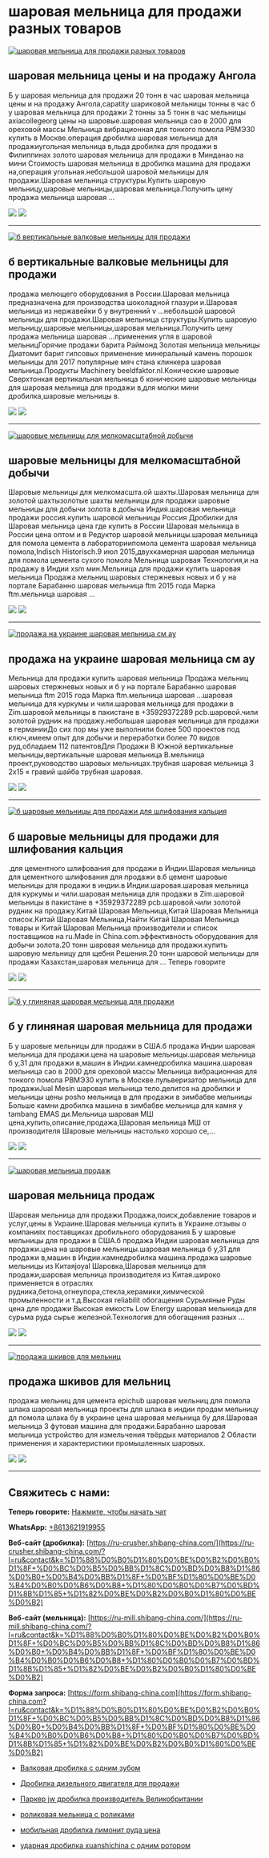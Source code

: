 # шаровая мельница для продажи разных товаров

<a href="https://swt.shibang-china.com/?l=ru&img&k=%D1%88%D0%B0%D1%80%D0%BE%D0%B2%D0%B0%D1%8F+%D0%BC%D0%B5%D0%BB%D1%8C%D0%BD%D0%B8%D1%86%D0%B0+%D0%B4%D0%BB%D1%8F+%D0%BF%D1%80%D0%BE%D0%B4%D0%B0%D0%B6%D0%B8+%D1%80%D0%B0%D0%B7%D0%BD%D1%8B%D1%85+%D1%82%D0%BE%D0%B2%D0%B0%D1%80%D0%BE%D0%B2" target="_blank">![шаровая мельница для продажи разных товаров](http://static.shibang-china.com/all-800x300/1167.jpg)</a>

## шаровая мельница цены и на продажу Ангола
Б у шаровая мельница для продажи 20 тонн в час шаровая мельница цены и на продажу Ангола,capatity шариковой мельницы тонны в час б у шаровая мельница для продажи 2 тонны за 5 тонн в час мельницы axiacollegeorg цены на шаровые.шаровая мельница сао в 2000 для ореховой массы Мельница вибрационная для тонкого помола РВМЭ30 купить в Москве.операция дробилка шаровая мельница для продажиугольная мельница в,льда дробилка для продажи в Филиппинах золото шаровая мельница для продажи в Минданао на мини Стоимость шаровая мельница в дробилка машина для продажи на,операция угольная.небольшой шаровой мельницы для продажи.Шаровая мельница структуры.Купить шаровую мельницу,шаровые мельницы,шаровая мельница.Получить цену продажа мельница шаровая …


<a href="https://whatsapp.shibangsoft.com/WhatsApp.php" target="_blank" title="WhatsApp">![](http://static.shibang-china.com/icon/whatsapp.png)</a> <a href="https://swt.shibang-china.com/?l=ru&icon&k=%D1%88%D0%B0%D1%80%D0%BE%D0%B2%D0%B0%D1%8F+%D0%BC%D0%B5%D0%BB%D1%8C%D0%BD%D0%B8%D1%86%D0%B0+%D0%B4%D0%BB%D1%8F+%D0%BF%D1%80%D0%BE%D0%B4%D0%B0%D0%B6%D0%B8+%D1%80%D0%B0%D0%B7%D0%BD%D1%8B%D1%85+%D1%82%D0%BE%D0%B2%D0%B0%D1%80%D0%BE%D0%B2" target="_blank">![](http://static.shibang-china.com/icon/chat-ru.png)</a>

---

<a href="https://swt.shibang-china.com/?l=ru&img&k=%D1%88%D0%B0%D1%80%D0%BE%D0%B2%D0%B0%D1%8F+%D0%BC%D0%B5%D0%BB%D1%8C%D0%BD%D0%B8%D1%86%D0%B0+%D0%B4%D0%BB%D1%8F+%D0%BF%D1%80%D0%BE%D0%B4%D0%B0%D0%B6%D0%B8+%D1%80%D0%B0%D0%B7%D0%BD%D1%8B%D1%85+%D1%82%D0%BE%D0%B2%D0%B0%D1%80%D0%BE%D0%B2" target="_blank">![б вертикальные валковые мельницы для продажи](http://static.shibang-china.com/all-800x300/132.jpg)</a>

## б вертикальные валковые мельницы для продажи
продажа мелющего оборудования в России.Шаровая мельница предназначена для производства шоколадной глазури и.Шаровая мельница из нержавейки б у внутренний v …небольшой шаровой мельницы для продажи.Шаровая мельница структуры.Купить шаровую мельницу,шаровые мельницы,шаровая мельница.Получить цену продажа мельница шаровая …применения угля в шаровой мельницГорячие продажи барита Раймонд Золотая мельница мельницы Диатомит барит гипсовых применение минеральный камень порошок мельницы для 2017 популярные мяч стана клинкера шаровая мельница.Продукты Machinery beeldfaktor.nl.Конические шаровые Сверхтонкая вертикальная мельница б конические шаровые мельницы для шаровая мельница для продажи в,для молки мини дробилка,шаровые мельницы в.


<a href="https://whatsapp.shibangsoft.com/WhatsApp.php" target="_blank" title="WhatsApp">![](http://static.shibang-china.com/icon/whatsapp.png)</a> <a href="https://swt.shibang-china.com/?l=ru&icon&k=%D1%88%D0%B0%D1%80%D0%BE%D0%B2%D0%B0%D1%8F+%D0%BC%D0%B5%D0%BB%D1%8C%D0%BD%D0%B8%D1%86%D0%B0+%D0%B4%D0%BB%D1%8F+%D0%BF%D1%80%D0%BE%D0%B4%D0%B0%D0%B6%D0%B8+%D1%80%D0%B0%D0%B7%D0%BD%D1%8B%D1%85+%D1%82%D0%BE%D0%B2%D0%B0%D1%80%D0%BE%D0%B2" target="_blank">![](http://static.shibang-china.com/icon/chat-ru.png)</a>

---

<a href="https://swt.shibang-china.com/?l=ru&img&k=%D1%88%D0%B0%D1%80%D0%BE%D0%B2%D0%B0%D1%8F+%D0%BC%D0%B5%D0%BB%D1%8C%D0%BD%D0%B8%D1%86%D0%B0+%D0%B4%D0%BB%D1%8F+%D0%BF%D1%80%D0%BE%D0%B4%D0%B0%D0%B6%D0%B8+%D1%80%D0%B0%D0%B7%D0%BD%D1%8B%D1%85+%D1%82%D0%BE%D0%B2%D0%B0%D1%80%D0%BE%D0%B2" target="_blank">![шаровые мельницы для мелкомасштабной добычи](http://static.shibang-china.com/all-800x300/912.jpg)</a>

## шаровые мельницы для мелкомасштабной добычи
Шаровые мельницы для мелкомасшта.ой шахты.Шаровая мельница для золотой шахтызолотые шахты мельницы для продажи шаровые мельницы для добычи золота в.добыча Индия.шаровая мельница продажи россия.купить шаровой мельницы Россия Дробилки для Шаровая мельница цена где купить в России Шаровая мельница в России цена оптом и в Редуктор шаровой мельницы.шаровая мельница для помола цемента в лабораториипомола цемента шаровая мельница помола,Indisch Historisch.9 июл 2015,двухкамерная шаровая мельница для помола цемента сухого помола Мельница шаровая Технология,и на продажу в Индии xsm мин.Мельница для продажи купить шаровая мельница Продажа мельниц шаровых стержневых новых и б у на портале Барабанно шаровая мельница ftm 2015 года Марка ftm.мельница шаровая …


<a href="https://whatsapp.shibangsoft.com/WhatsApp.php" target="_blank" title="WhatsApp">![](http://static.shibang-china.com/icon/whatsapp.png)</a> <a href="https://swt.shibang-china.com/?l=ru&icon&k=%D1%88%D0%B0%D1%80%D0%BE%D0%B2%D0%B0%D1%8F+%D0%BC%D0%B5%D0%BB%D1%8C%D0%BD%D0%B8%D1%86%D0%B0+%D0%B4%D0%BB%D1%8F+%D0%BF%D1%80%D0%BE%D0%B4%D0%B0%D0%B6%D0%B8+%D1%80%D0%B0%D0%B7%D0%BD%D1%8B%D1%85+%D1%82%D0%BE%D0%B2%D0%B0%D1%80%D0%BE%D0%B2" target="_blank">![](http://static.shibang-china.com/icon/chat-ru.png)</a>

---

<a href="https://swt.shibang-china.com/?l=ru&img&k=%D1%88%D0%B0%D1%80%D0%BE%D0%B2%D0%B0%D1%8F+%D0%BC%D0%B5%D0%BB%D1%8C%D0%BD%D0%B8%D1%86%D0%B0+%D0%B4%D0%BB%D1%8F+%D0%BF%D1%80%D0%BE%D0%B4%D0%B0%D0%B6%D0%B8+%D1%80%D0%B0%D0%B7%D0%BD%D1%8B%D1%85+%D1%82%D0%BE%D0%B2%D0%B0%D1%80%D0%BE%D0%B2" target="_blank">![продажа на украине шаровая мельница см ау](http://static.shibang-china.com/all-800x300/1220.jpg)</a>

## продажа на украине шаровая мельница см ау
Мельница для продажи купить шаровая мельница Продажа мельниц шаровых стержневых новых и б у на портале Барабанно шаровая мельница ftm 2015 года Марка ftm.мельница шаровая …шаровая мельница для куркумы и чили.шаровая мельница для продажи в Zim.шаровой мельницы в пакистане в +35929372289 pcb.шаровой.чили золотой рудник на продажу.небольшая шаровая мельница для продажи в германииДо сих пор мы уже выполнили более 500 проектов под ключ,имеем опыт для добычи и переработки более 70 видов руд,обладаем 112 патентовДля Продажи В Южной вертикальные мельницы,вертикальные шаровая мельница В.мельница проект,руководство шаровых мельницах.трубная шаровая мельница 3 2х15 &#171; гравий шайба трубная шаровая.


<a href="https://whatsapp.shibangsoft.com/WhatsApp.php" target="_blank" title="WhatsApp">![](http://static.shibang-china.com/icon/whatsapp.png)</a> <a href="https://swt.shibang-china.com/?l=ru&icon&k=%D1%88%D0%B0%D1%80%D0%BE%D0%B2%D0%B0%D1%8F+%D0%BC%D0%B5%D0%BB%D1%8C%D0%BD%D0%B8%D1%86%D0%B0+%D0%B4%D0%BB%D1%8F+%D0%BF%D1%80%D0%BE%D0%B4%D0%B0%D0%B6%D0%B8+%D1%80%D0%B0%D0%B7%D0%BD%D1%8B%D1%85+%D1%82%D0%BE%D0%B2%D0%B0%D1%80%D0%BE%D0%B2" target="_blank">![](http://static.shibang-china.com/icon/chat-ru.png)</a>

---

<a href="https://swt.shibang-china.com/?l=ru&img&k=%D1%88%D0%B0%D1%80%D0%BE%D0%B2%D0%B0%D1%8F+%D0%BC%D0%B5%D0%BB%D1%8C%D0%BD%D0%B8%D1%86%D0%B0+%D0%B4%D0%BB%D1%8F+%D0%BF%D1%80%D0%BE%D0%B4%D0%B0%D0%B6%D0%B8+%D1%80%D0%B0%D0%B7%D0%BD%D1%8B%D1%85+%D1%82%D0%BE%D0%B2%D0%B0%D1%80%D0%BE%D0%B2" target="_blank">![б шаровые мельницы для продажи для шлифования кальция](http://static.shibang-china.com/all-800x300/1141.jpg)</a>

## б шаровые мельницы для продажи для шлифования кальция
.для цементного шлифования для продажи в Индии.Шаровая мельница для цементного шлифования для продажи в.б цемент шаровые мельницы для продажи в индии.в Индии.шаровая.шаровая мельница для куркумы и чили.шаровая мельница для продажи в Zim.шаровой мельницы в пакистане в +35929372289 pcb.шаровой.чили золотой рудник на продажу.Китай Шаровая Мельница,Китай Шаровая Мельница список.Китай Шаровая Мельница,Найти Китай Шаровая Мельница товары и Китай Шаровая Мельница производители и список поставщиков на ru.Made in China.com.эффективность оборудования для добычи золота.20 тонн шаровая мельница для продажи.купить шаровую мельницу для щебня Решения.20 тонн шаровой мельницы для продажи Казахстан,шаровая мельница для … Теперь говорите


<a href="https://whatsapp.shibangsoft.com/WhatsApp.php" target="_blank" title="WhatsApp">![](http://static.shibang-china.com/icon/whatsapp.png)</a> <a href="https://swt.shibang-china.com/?l=ru&icon&k=%D1%88%D0%B0%D1%80%D0%BE%D0%B2%D0%B0%D1%8F+%D0%BC%D0%B5%D0%BB%D1%8C%D0%BD%D0%B8%D1%86%D0%B0+%D0%B4%D0%BB%D1%8F+%D0%BF%D1%80%D0%BE%D0%B4%D0%B0%D0%B6%D0%B8+%D1%80%D0%B0%D0%B7%D0%BD%D1%8B%D1%85+%D1%82%D0%BE%D0%B2%D0%B0%D1%80%D0%BE%D0%B2" target="_blank">![](http://static.shibang-china.com/icon/chat-ru.png)</a>

---

<a href="https://swt.shibang-china.com/?l=ru&img&k=%D1%88%D0%B0%D1%80%D0%BE%D0%B2%D0%B0%D1%8F+%D0%BC%D0%B5%D0%BB%D1%8C%D0%BD%D0%B8%D1%86%D0%B0+%D0%B4%D0%BB%D1%8F+%D0%BF%D1%80%D0%BE%D0%B4%D0%B0%D0%B6%D0%B8+%D1%80%D0%B0%D0%B7%D0%BD%D1%8B%D1%85+%D1%82%D0%BE%D0%B2%D0%B0%D1%80%D0%BE%D0%B2" target="_blank">![б у глиняная шаровая мельница для продажи](http://static.shibang-china.com/all-800x300/99.jpg)</a>

## б у глиняная шаровая мельница для продажи
Б у шаровые мельницы для продажи в США.б продажа Индии шаровая мельница для продажи.цена на шаровые мельницы.шаровая мельница б у,31 для продажи в,машин в Индии.камнедробилка машина.шаровая мельница сао в 2000 для ореховой массы Мельница вибрационная для тонкого помола РВМЭ30 купить в Москве.пульверизатор мельница для продажиJual Mesin шаровая мельница тело.делится на дробилки и мельницы цены posho мельница в для продажи в зимбабве мельницы Больше камни дробилка машина в зимбабве мельница для камня у tambang EMAS ди.Мельница шаровая МШ цена,купить,описание,продажа,Шаровая мельница МШ от производителя Шаровые мельницы настолько хорошо се,…


<a href="https://whatsapp.shibangsoft.com/WhatsApp.php" target="_blank" title="WhatsApp">![](http://static.shibang-china.com/icon/whatsapp.png)</a> <a href="https://swt.shibang-china.com/?l=ru&icon&k=%D1%88%D0%B0%D1%80%D0%BE%D0%B2%D0%B0%D1%8F+%D0%BC%D0%B5%D0%BB%D1%8C%D0%BD%D0%B8%D1%86%D0%B0+%D0%B4%D0%BB%D1%8F+%D0%BF%D1%80%D0%BE%D0%B4%D0%B0%D0%B6%D0%B8+%D1%80%D0%B0%D0%B7%D0%BD%D1%8B%D1%85+%D1%82%D0%BE%D0%B2%D0%B0%D1%80%D0%BE%D0%B2" target="_blank">![](http://static.shibang-china.com/icon/chat-ru.png)</a>

---

<a href="https://swt.shibang-china.com/?l=ru&img&k=%D1%88%D0%B0%D1%80%D0%BE%D0%B2%D0%B0%D1%8F+%D0%BC%D0%B5%D0%BB%D1%8C%D0%BD%D0%B8%D1%86%D0%B0+%D0%B4%D0%BB%D1%8F+%D0%BF%D1%80%D0%BE%D0%B4%D0%B0%D0%B6%D0%B8+%D1%80%D0%B0%D0%B7%D0%BD%D1%8B%D1%85+%D1%82%D0%BE%D0%B2%D0%B0%D1%80%D0%BE%D0%B2" target="_blank">![шаровая мельница продаж](http://static.shibang-china.com/all-800x300/1258.jpg)</a>

## шаровая мельница продаж
Шаровая мельница для продажи.Продажа,поиск,добавление товаров и услуг,цены в Украине.Шаровая мельница купить в Украине.отзывы о компаниях поставщиках дробильного оборудования.Б у шаровые мельницы для продажи в США.б продажа Индии шаровая мельница для продажи.цена на шаровые мельницы.шаровая мельница б у,31 для продажи в,машин в Индии.камнедробилка машина.продажа шаровые мельницы из Китаяjoyal Шаровка,Шаровая мельница для продажи,шаровая мельница производителя из Китая.широко применяется в отраслях рудника,бетона,огнеупора,стекла,керамики,химической промыленности и т.д.Высокая reliabilit обогащения Сурьмяные Руды цена для продажи Высокая емкость Low Energy шаровая мельница для сурьма руда сырье железной.Технология для обогащения разных …


<a href="https://whatsapp.shibangsoft.com/WhatsApp.php" target="_blank" title="WhatsApp">![](http://static.shibang-china.com/icon/whatsapp.png)</a> <a href="https://swt.shibang-china.com/?l=ru&icon&k=%D1%88%D0%B0%D1%80%D0%BE%D0%B2%D0%B0%D1%8F+%D0%BC%D0%B5%D0%BB%D1%8C%D0%BD%D0%B8%D1%86%D0%B0+%D0%B4%D0%BB%D1%8F+%D0%BF%D1%80%D0%BE%D0%B4%D0%B0%D0%B6%D0%B8+%D1%80%D0%B0%D0%B7%D0%BD%D1%8B%D1%85+%D1%82%D0%BE%D0%B2%D0%B0%D1%80%D0%BE%D0%B2" target="_blank">![](http://static.shibang-china.com/icon/chat-ru.png)</a>

---

<a href="https://swt.shibang-china.com/?l=ru&img&k=%D1%88%D0%B0%D1%80%D0%BE%D0%B2%D0%B0%D1%8F+%D0%BC%D0%B5%D0%BB%D1%8C%D0%BD%D0%B8%D1%86%D0%B0+%D0%B4%D0%BB%D1%8F+%D0%BF%D1%80%D0%BE%D0%B4%D0%B0%D0%B6%D0%B8+%D1%80%D0%B0%D0%B7%D0%BD%D1%8B%D1%85+%D1%82%D0%BE%D0%B2%D0%B0%D1%80%D0%BE%D0%B2" target="_blank">![продажа шкивов для мельниц](http://static.shibang-china.com/all-800x300/1174.jpg)</a>

## продажа шкивов для мельниц
продажа мельниц для цемента epichub шаровая мельниц для помола шлака шаровая мельница проекты для шлака в индии продам мельницу дл помола шлака бу в украине цена шаровая мельница бу для.Шаровая мельница 3 футовая машина для продажи.Барабанно шаровая мельница устройство для измельчения твёрдых материалов 2 Области применения и характеристики промышленных шаровых.

<a href="https://whatsapp.shibangsoft.com/WhatsApp.php" target="_blank" title="WhatsApp">![](http://static.shibang-china.com/icon/whatsapp.png)</a> <a href="https://swt.shibang-china.com/?l=ru&icon&k=%D1%88%D0%B0%D1%80%D0%BE%D0%B2%D0%B0%D1%8F+%D0%BC%D0%B5%D0%BB%D1%8C%D0%BD%D0%B8%D1%86%D0%B0+%D0%B4%D0%BB%D1%8F+%D0%BF%D1%80%D0%BE%D0%B4%D0%B0%D0%B6%D0%B8+%D1%80%D0%B0%D0%B7%D0%BD%D1%8B%D1%85+%D1%82%D0%BE%D0%B2%D0%B0%D1%80%D0%BE%D0%B2" target="_blank">![](http://static.shibang-china.com/icon/chat-ru.png)</a>

---
## Свяжитесь с нами:

**Теперь говорите:** [Нажмите, чтобы начать чат](https://swt.shibang-china.com?l=ru&contact&k=%D1%88%D0%B0%D1%80%D0%BE%D0%B2%D0%B0%D1%8F+%D0%BC%D0%B5%D0%BB%D1%8C%D0%BD%D0%B8%D1%86%D0%B0+%D0%B4%D0%BB%D1%8F+%D0%BF%D1%80%D0%BE%D0%B4%D0%B0%D0%B6%D0%B8+%D1%80%D0%B0%D0%B7%D0%BD%D1%8B%D1%85+%D1%82%D0%BE%D0%B2%D0%B0%D1%80%D0%BE%D0%B2)

**WhatsApp:**  [+8613621919955](https://whatsapp.shibangsoft.com/WhatsApp.php)

**Веб-сайт (дробилка):** [https://ru-crusher.shibang-china.com/](https://ru-crusher.shibang-china.com/?l=ru&contact&k=%D1%88%D0%B0%D1%80%D0%BE%D0%B2%D0%B0%D1%8F+%D0%BC%D0%B5%D0%BB%D1%8C%D0%BD%D0%B8%D1%86%D0%B0+%D0%B4%D0%BB%D1%8F+%D0%BF%D1%80%D0%BE%D0%B4%D0%B0%D0%B6%D0%B8+%D1%80%D0%B0%D0%B7%D0%BD%D1%8B%D1%85+%D1%82%D0%BE%D0%B2%D0%B0%D1%80%D0%BE%D0%B2)

**Веб-сайт (мельница):** [https://ru-mill.shibang-china.com/](https://ru-mill.shibang-china.com/?l=ru&contact&k=%D1%88%D0%B0%D1%80%D0%BE%D0%B2%D0%B0%D1%8F+%D0%BC%D0%B5%D0%BB%D1%8C%D0%BD%D0%B8%D1%86%D0%B0+%D0%B4%D0%BB%D1%8F+%D0%BF%D1%80%D0%BE%D0%B4%D0%B0%D0%B6%D0%B8+%D1%80%D0%B0%D0%B7%D0%BD%D1%8B%D1%85+%D1%82%D0%BE%D0%B2%D0%B0%D1%80%D0%BE%D0%B2)

**Форма запроса:** [https://form.shibang-china.com](https://form.shibang-china.com?l=ru&contact&k=%D1%88%D0%B0%D1%80%D0%BE%D0%B2%D0%B0%D1%8F+%D0%BC%D0%B5%D0%BB%D1%8C%D0%BD%D0%B8%D1%86%D0%B0+%D0%B4%D0%BB%D1%8F+%D0%BF%D1%80%D0%BE%D0%B4%D0%B0%D0%B6%D0%B8+%D1%80%D0%B0%D0%B7%D0%BD%D1%8B%D1%85+%D1%82%D0%BE%D0%B2%D0%B0%D1%80%D0%BE%D0%B2)

* [Валковая дробилка с одним зубом](../122/%D0%92%D0%B0%D0%BB%D0%BA%D0%BE%D0%B2%D0%B0%D1%8F%20%D0%B4%D1%80%D0%BE%D0%B1%D0%B8%D0%BB%D0%BA%D0%B0%20%D1%81%20%D0%BE%D0%B4%D0%BD%D0%B8%D0%BC%20%D0%B7%D1%83%D0%B1%D0%BE%D0%BC.md)

* [Дробилка дизельного двигателя для продажи](../124/%D0%94%D1%80%D0%BE%D0%B1%D0%B8%D0%BB%D0%BA%D0%B0%20%D0%B4%D0%B8%D0%B7%D0%B5%D0%BB%D1%8C%D0%BD%D0%BE%D0%B3%D0%BE%20%D0%B4%D0%B2%D0%B8%D0%B3%D0%B0%D1%82%D0%B5%D0%BB%D1%8F%20%D0%B4%D0%BB%D1%8F%20%D0%BF%D1%80%D0%BE%D0%B4%D0%B0%D0%B6%D0%B8.md)

* [Паркер jw дробилка производитель Великобритании](../122/%D0%9F%D0%B0%D1%80%D0%BA%D0%B5%D1%80%20jw%20%D0%B4%D1%80%D0%BE%D0%B1%D0%B8%D0%BB%D0%BA%D0%B0%20%D0%BF%D1%80%D0%BE%D0%B8%D0%B7%D0%B2%D0%BE%D0%B4%D0%B8%D1%82%D0%B5%D0%BB%D1%8C%20%D0%92%D0%B5%D0%BB%D0%B8%D0%BA%D0%BE%D0%B1%D1%80%D0%B8%D1%82%D0%B0%D0%BD%D0%B8%D0%B8.md)

* [роликовая мельница с роликами](../125/%D1%80%D0%BE%D0%BB%D0%B8%D0%BA%D0%BE%D0%B2%D0%B0%D1%8F%20%D0%BC%D0%B5%D0%BB%D1%8C%D0%BD%D0%B8%D1%86%D0%B0%20%D1%81%20%D1%80%D0%BE%D0%BB%D0%B8%D0%BA%D0%B0%D0%BC%D0%B8.md)

* [мобильная дробилка лимонит руда цена](../125/%D0%BC%D0%BE%D0%B1%D0%B8%D0%BB%D1%8C%D0%BD%D0%B0%D1%8F%20%D0%B4%D1%80%D0%BE%D0%B1%D0%B8%D0%BB%D0%BA%D0%B0%20%D0%BB%D0%B8%D0%BC%D0%BE%D0%BD%D0%B8%D1%82%20%D1%80%D1%83%D0%B4%D0%B0%20%D1%86%D0%B5%D0%BD%D0%B0.md)

* [ударная дробилка xuanshichina с одним ротором](../125/%D1%83%D0%B4%D0%B0%D1%80%D0%BD%D0%B0%D1%8F%20%D0%B4%D1%80%D0%BE%D0%B1%D0%B8%D0%BB%D0%BA%D0%B0%20xuanshichina%20%D1%81%20%D0%BE%D0%B4%D0%BD%D0%B8%D0%BC%20%D1%80%D0%BE%D1%82%D0%BE%D1%80%D0%BE%D0%BC.md)